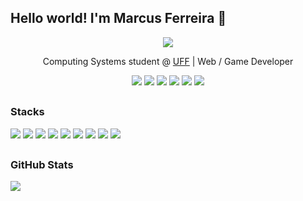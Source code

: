 ## Hello world! I'm Marcus Ferreira 👋

<div align="center">
<img src="https://github.blog/wp-content/uploads/2018/10/46896184-b679fc80-ce30-11e8-88bf-921e9b788f7c.gif?resize=200%2C200" />

Computing Systems student @ [UFF](https://www.uff.br) | Web / Game Developer

[![](https://img.shields.io/badge/Homepage-red)](https://marcus-ferreira.github.io)
[![](https://img.shields.io/badge/LinkedIn-blue?logo=linkedin)](https://www.linkedin.com/in/emarcusferreira)
[![](https://img.shields.io/badge/CodePen-black?logo=codepen&logoColor=white)](https://codepen.io/marcusferreira)
[![](https://img.shields.io/badge/CodeSandbox-black?logo=codesandbox&logoColor=white)](https://codesandbox.io/u/marcus-ferreira)
[![](https://img.shields.io/badge/Itch.io-red?logo=itchdotio&logoColor=white)](https://marcusferreira.itch.io)
[![](https://img.shields.io/badge/Email-white?logo=gmail)](mailto:mv.ferreirapinto@gmail.com)

</div>

##

### Stacks
![](https://img.shields.io/badge/HTML-80%-green?labelColor=white&logo=html5&logoColor=red)
![](https://img.shields.io/badge/CSS-70%-green?labelColor=white&logo=css3&logoColor=blue)
![](https://img.shields.io/badge/JavaScript-60%-yellow?labelColor=white&logo=javascript)
![](https://img.shields.io/badge/MySQL-60%-yellow?labelColor=white&logo=mysql)
![](https://img.shields.io/badge/GitHub-60%-yellow?labelColor=white&logo=github&logoColor=black)
![](https://img.shields.io/badge/Git-50%-yellow?labelColor=white&logo=git)
![](https://img.shields.io/badge/Sass/SCSS-50%-yellow?labelColor=white&logo=sass)
![](https://img.shields.io/badge/MongoDB-40%-yellow?labelColor=white&logo=mongodb)
![](https://img.shields.io/badge/Node.js-30%-yellow?labelColor=white&logo=nodedotjs)

##

### GitHub Stats
![](https://github-readme-stats.vercel.app/api/top-langs/?username=marcus-ferreira&theme=vue-dark)
